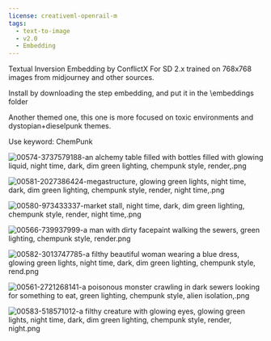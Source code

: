 ```yaml
---
license: creativeml-openrail-m
tags:
  - text-to-image
  - v2.0
  - Embedding
---
```


Textual Inversion Embedding by ConflictX For SD 2.x trained on 768x768 images from midjourney and other sources.

Install by downloading the step embedding, and put it in the \embeddings folder

Another themed one, this one is more focused on toxic environments and dystopian+dieselpunk themes.

Use keyword: ChemPunk


![00574-3737579188-an alchemy table filled with bottles filled with glowing liquid, night time, dark,  dim green lighting, chempunk style, render,.png](https://s3.amazonaws.com/moonup/production/uploads/1670023755848-6303c53d7373aacccd859bbd.png)

![00581-2027386424-megastructure, glowing green lights, night time, dark,  dim green lighting, chempunk style, render, night time,.png](https://s3.amazonaws.com/moonup/production/uploads/1670023807124-6303c53d7373aacccd859bbd.png)

![00580-973433337-market stall, night time, dark,  dim green lighting, chempunk style, render, night time,.png](https://s3.amazonaws.com/moonup/production/uploads/1670023813075-6303c53d7373aacccd859bbd.png)

![00566-739937999-a man with dirty facepaint walking the sewers, green lighting, chempunk style, render.png](https://s3.amazonaws.com/moonup/production/uploads/1670023835802-6303c53d7373aacccd859bbd.png)

![00582-3013747785-a filthy beautiful woman wearing a blue dress, glowing green lights, night time, dark,  dim green lighting, chempunk style, rend.png](https://s3.amazonaws.com/moonup/production/uploads/1670023873411-6303c53d7373aacccd859bbd.png)

![00561-2721268141-a poisonous monster crawling in dark sewers looking for something to eat, green lighting, chempunk style, alien isolation,.png](https://s3.amazonaws.com/moonup/production/uploads/1670023846795-6303c53d7373aacccd859bbd.png)

![00583-518571012-a filthy creature with glowing eyes, glowing green lights, night time, dark,  dim green lighting, chempunk style, render, night.png](https://s3.amazonaws.com/moonup/production/uploads/1670024090212-6303c53d7373aacccd859bbd.png)
